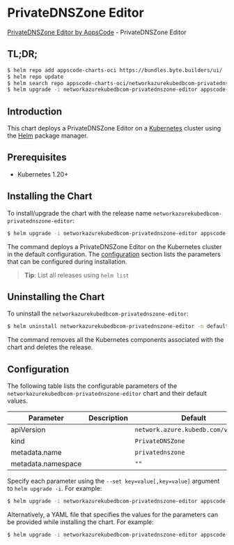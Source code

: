# PrivateDNSZone Editor

[PrivateDNSZone Editor by AppsCode](https://appscode.com) - PrivateDNSZone Editor

## TL;DR;

```bash
$ helm repo add appscode-charts-oci https://bundles.byte.builders/ui/
$ helm repo update
$ helm search repo appscode-charts-oci/networkazurekubedbcom-privatednszone-editor --version=v0.10.0
$ helm upgrade -i networkazurekubedbcom-privatednszone-editor appscode-charts-oci/networkazurekubedbcom-privatednszone-editor -n default --create-namespace --version=v0.10.0
```

## Introduction

This chart deploys a PrivateDNSZone Editor on a [Kubernetes](http://kubernetes.io) cluster using the [Helm](https://helm.sh) package manager.

## Prerequisites

- Kubernetes 1.20+

## Installing the Chart

To install/upgrade the chart with the release name `networkazurekubedbcom-privatednszone-editor`:

```bash
$ helm upgrade -i networkazurekubedbcom-privatednszone-editor appscode-charts-oci/networkazurekubedbcom-privatednszone-editor -n default --create-namespace --version=v0.10.0
```

The command deploys a PrivateDNSZone Editor on the Kubernetes cluster in the default configuration. The [configuration](#configuration) section lists the parameters that can be configured during installation.

> **Tip**: List all releases using `helm list`

## Uninstalling the Chart

To uninstall the `networkazurekubedbcom-privatednszone-editor`:

```bash
$ helm uninstall networkazurekubedbcom-privatednszone-editor -n default
```

The command removes all the Kubernetes components associated with the chart and deletes the release.

## Configuration

The following table lists the configurable parameters of the `networkazurekubedbcom-privatednszone-editor` chart and their default values.

|     Parameter      | Description |                    Default                     |
|--------------------|-------------|------------------------------------------------|
| apiVersion         |             | <code>network.azure.kubedb.com/v1alpha1</code> |
| kind               |             | <code>PrivateDNSZone</code>                    |
| metadata.name      |             | <code>privatednszone</code>                    |
| metadata.namespace |             | <code>""</code>                                |


Specify each parameter using the `--set key=value[,key=value]` argument to `helm upgrade -i`. For example:

```bash
$ helm upgrade -i networkazurekubedbcom-privatednszone-editor appscode-charts-oci/networkazurekubedbcom-privatednszone-editor -n default --create-namespace --version=v0.10.0 --set apiVersion=network.azure.kubedb.com/v1alpha1
```

Alternatively, a YAML file that specifies the values for the parameters can be provided while
installing the chart. For example:

```bash
$ helm upgrade -i networkazurekubedbcom-privatednszone-editor appscode-charts-oci/networkazurekubedbcom-privatednszone-editor -n default --create-namespace --version=v0.10.0 --values values.yaml
```
